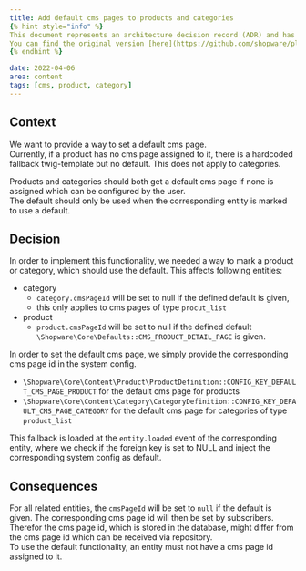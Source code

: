 ```yaml
---
title: Add default cms pages to products and categories
{% hint style="info" %}
This document represents an architecture decision record (ADR) and has been mirrored from the ADR section in our Shopware 6 repository.
You can find the original version [here](https://github.com/shopware/platform/blob/trunk/adr/2022-04-06-add-default-cms-layouts-to-products-and-categories.md)
{% endhint %}

date: 2022-04-06
area: content
tags: [cms, product, category]
--- 
```


## Context

We want to provide a way to set a default cms page.  
Currently, if a product has no cms page assigned to it, there is a hardcoded fallback twig-template but no default. This does not apply to categories.

Products and categories should both get a default cms page if none is assigned which can be configured by the user.  
The default should only be used when the corresponding entity is marked to use a default.

## Decision

In order to implement this functionality, we needed a way to mark a product or category, which should use the default. This affects following entities:
* category
  * `category.cmsPageId` will be set to null if the defined default is given,
  * this only applies to cms pages of type `procut_list`
* product
  * `product.cmsPageId` will be set to null if the defined default `\Shopware\Core\Defaults::CMS_PRODUCT_DETAIL_PAGE` is given.

In order to set the default cms page, we simply provide the corresponding cms page id in the system config.
* `\Shopware\Core\Content\Product\ProductDefinition::CONFIG_KEY_DEFAULT_CMS_PAGE_PRODUCT` for the default cms page for products
* `\Shopware\Core\Content\Category\CategoryDefinition::CONFIG_KEY_DEFAULT_CMS_PAGE_CATEGORY` for the default cms page for categories of type `product_list`

This fallback is loaded at the `entity.loaded` event of the corresponding entity, where we check if the foreign key is set to NULL and inject the corresponding system config as default.

## Consequences

For all related entities, the `cmsPageId` will be set to `null` if the default is given.
The corresponding cms page id will then be set by subscribers.
Therefor the cms page id, which is stored in the database, might differ from the cms page id which can be received via repository.  
To use the default functionality, an entity must not have a cms page id assigned to it.  
